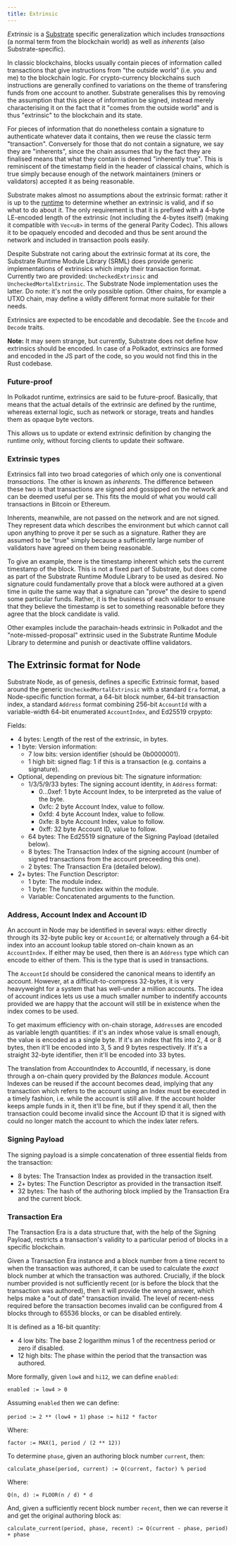 ```yaml
---
title: Extrinsic
---
```


_Extrinsic_ is a [Substrate](Parity-Substrate) specific generalization which includes _transactions_ (a normal term from the blockchain world) as well as _inherents_ (also Substrate-specific).

In classic blockchains, blocks usually contain pieces of information called transactions that give instructions from "the outside world" (i.e. you and me) to the blockchain logic. For crypto-currency blockchains such instructions are generally confined to variations on the theme of transfering funds from one account to another. Substrate generalises this by removing the assumption that this piece of information be signed, instead merely characterising it on the fact that it "comes from the outside world" and is thus "extrinsic" to the blockchain and its state.

For pieces of information that do nonetheless contain a signature to authenticate whatever data it contains, then we reuse the classic term "transaction". Conversely for those that do not contain a signature, we say they are "inherents", since the chain assumes that by the fact they are finalised means that what they contain is deemed "inherently true". This is reminiscent of the timestamp field in the header of classical chains, which is true simply because enough of the network maintainers (miners or validators) accepted it as being reasonable.

Substrate makes almost no assumptions about the extrinsic format: rather it is up to the [runtime](Runtime) to determine whether an extrinsic is valid, and if so what to do about it. The only requirement is that it is prefixed with a 4-byte LE-encoded length of the extrinsic (not including the 4-bytes itself) (making it compatible with `Vec<u8>` in terms of the general Parity Codec). This allows it to be opaquely encoded and decoded and thus be sent around the network and included in transaction pools easily.

Despite Substrate not caring about the extrinsic format at its core, the Substrate Runtime Module Library (SRML) does provide generic implementations of extrinsics which imply their transaction format. Currently two are provided: `UncheckedExtrinsic` and `UncheckedMortalExtrinsic`. The Substrate Node implementation uses the latter. Do note: it's not the only possible option. Other chains, for example a UTXO chain, may define a wildly different format more suitable for their needs.

Extrinsics are expected to be encodable and decodable. See the `Encode` and `Decode` traits.

**Note:** It may seem strange, but currently, Substrate does not define how extrinsics should be encoded. In case of a Polkadot, extrinsics are formed and encoded in the JS part of the code, so you would not find this in the Rust codebase.

### Future-proof

In Polkadot runtime, extrinsics are said to be future-proof. Basically, that means that the actual details of the extrinsic are defined by the runtime, whereas external logic, such as network or storage, treats and handles them as opaque byte vectors.

This allows us to update or extend extrinsic definition by changing the runtime only, without forcing clients to update their software.

### Extrinsic types

Extrinsics fall into two broad categories of which only one is conventional _transactions_. The other is known as _inherents_. The difference between these two is that transactions are signed and gossipped on the network and can be deemed useful per se. This fits the mould of what you would call transactions in Bitcoin or Ethereum.

Inherents, meanwhile, are not passed on the network and are not signed. They represent data which describes the environment but which cannot call upon anything to prove it per se such as a signature. Rather they are assumed to be "true" simply because a sufficiently large number of validators have agreed on them being reasonable.

To give an example, there is the timestamp inherent which sets the current timestamp of the block. This is not a fixed part of Substrate, but does come as part of the Substrate Runtime Module Library to be used as desired. No signature could fundamentally prove that a block were authored at a given time in quite the same way that a signature can "prove" the desire to spend some particular funds. Rather, it is the business of each validator to ensure that they believe the timestamp is set to something reasonable before they agree that the block candidate is valid.

Other examples include the parachain-heads extrinsic in Polkadot and the "note-missed-proposal" extrinsic used in the Substrate Runtime Module Library to determine and punish or deactivate offline validators.

## The Extrinsic format for Node

Substrate Node, as of genesis, defines a specific Extrinsic format, based around the generic `UncheckedMortalExtrinsic` with a standard `Era` format, a Node-specific function format, a 64-bit block number, 64-bit transaction index, a standard `Address` format combining 256-bit `AccountId` with a variable-width 64-bit enumerated `AccountIndex`, and Ed25519 crpypto:

Fields:
- 4 bytes: Length of the rest of the extrinsic, in bytes.
- 1 byte: Version information:
  - 7 low bits: version identifier (should be 0b0000001).
  - 1 high bit: signed flag: 1 if this is a transaction (e.g. contains a signature).
- Optional, depending on previous bit: The signature information:
  - 1/3/5/9/33 bytes: The signing account identity, in `Address` format:
    - 0...0xef: 1 byte Account Index, to be interpreted as the value of the byte.
    - 0xfc: 2 byte Account Index, value to follow.
    - 0xfd: 4 byte Account Index, value to follow.
    - 0xfe: 8 byte Account Index, value to follow.
    - 0xff: 32 byte Account ID, value to follow.
  - 64 bytes: The Ed25519 signature of the Signing Payload (detailed below).
  - 8 bytes: The Transaction Index of the signing account (number of signed transactions from the account preceeding this one).
  - 2 bytes: The Transaction Era (detailed below).
- 2+ bytes: The Function Descriptor:
  - 1 byte: The module index.
  - 1 byte: The function index within the module.
  - Variable: Concatenated arguments to the function.

### Address, Account Index and Account ID

An account in Node may be identified in several ways: either directly through its 32-byte public key or `AccountId`; or alternatively through a 64-bit index into an account lookup table stored on-chain known as an `AccountIndex`. If either may be used, then there is an `Address` type which can encode to either of them. This is the type that is used in transactions.

The `AccountId` should be considered the canonical means to identify an account. However, at a difficult-to-compress 32-bytes, it is very heavyweight for a system that has well-under a million accounts. The idea of account indices lets us use a much smaller number to indentify accounts provided we are happy that the account will still be in existence when the index comes to be used.

To get maximum efficiency with on-chain storage, `Address`es are encoded as variable length quantities: if it's an index whose value is small enough, the value is encoded as a single byte. If it's an index that fits into 2, 4 or 8 bytes, then it'll be encoded into 3, 5 and 9 bytes respectively. If it's a straight 32-byte identifier, then it'll be encoded into 33 bytes.

The translation from AccountIndex to AccountId, if necessary, is done through a on-chain query provided by the *Balances* module. Account Indexes can be reused if the account becomes dead, implying that any transaction which refers to the account using an Index must be executed in a timely fashion, i.e. while the account is still alive. If the account holder keeps ample funds in it, then it'll be fine, but if they spend it all, then the transaction could become invalid since the Account ID that it is signed with could no longer match the account to which the index later refers.

### Signing Payload

The signing payload is a simple concatenation of three essential fields from the transaction:

- 8 bytes: The Transaction Index as provided in the transaction itself.
- 2+ bytes: The Function Descriptor as provided in the transaction itself.
- 32 bytes: The hash of the authoring block implied by the Transaction Era and the current block.

### Transaction Era

The Transaction Era is a data structure that, with the help of the Signing Payload, restricts a transaction's validity to a particular period of blocks in a specific blockchain.

Given a Transaction Era instance and a block number from a time recent to when the transaction was authored, it can be used to calculate the *exact* block number at which the transaction was authored. Crucially, if the block number provided is not sufficiently recent (or is before the block that the transaction was authored), then it will provide the wrong answer, which helps make a "out of date" transaction invalid. The level of recent-ness required before the transaction becomes invalid can be configured from 4 blocks through to 65536 blocks, or can be disabled entirely.

It is defined as a 16-bit quantity:

- 4 low bits: The base 2 logarithm minus 1 of the recentness period or zero if disabled.
- 12 high bits: The phase within the period that the transaction was authored.

More formally, given `low4` and `hi12`, we can define `enabled`:

`enabled := low4 > 0`

Assuming `enabled` then we can define:

`period := 2 ** (low4 + 1)`
`phase := hi12 * factor`

Where:

`factor := MAX(1, period / (2 ** 12))`

To determine `phase`, given an authoring block number `current`, then:

`calculate_phase(period, current) := Q(current, factor) % period`

Where:

`Q(n, d) := FLOOR(n / d) * d`

And, given a sufficiently recent block number `recent`, then we can reverse it and get the original authoring block as:

`calculate_current(period, phase, recent) := Q(current - phase, period) + phase`
